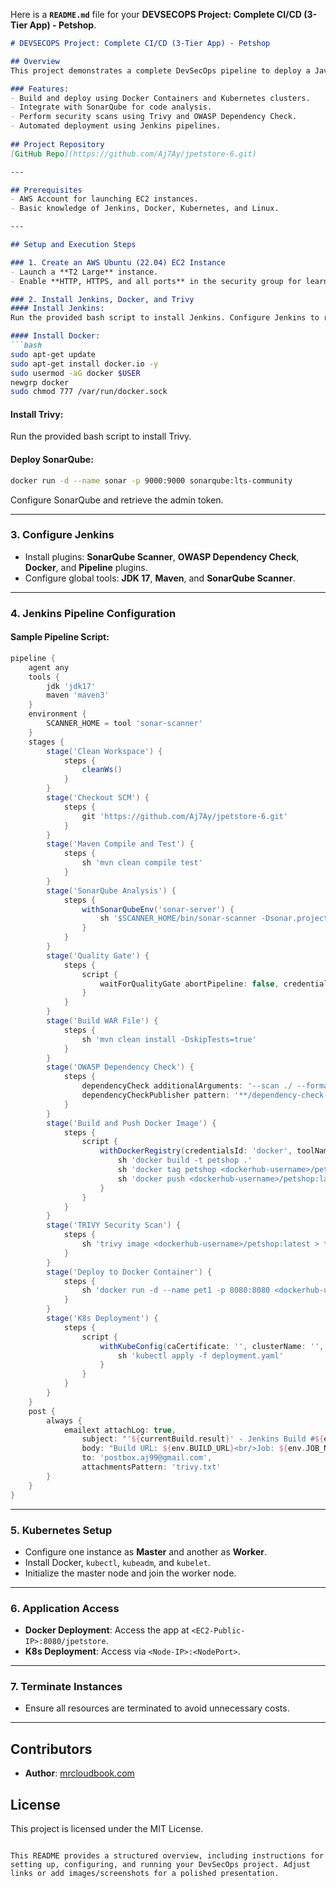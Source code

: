 Here is a **`README.md`** file for your **DEVSECOPS Project: Complete CI/CD (3-Tier App) - Petshop**. 

```markdown
# DEVSECOPS Project: Complete CI/CD (3-Tier App) - Petshop

## Overview
This project demonstrates a complete DevSecOps pipeline to deploy a Java-based **Petshop Application**, a common use case in organizations. The application is deployed using **Docker** and **Kubernetes (K8S)**, leveraging **Jenkins** as a CI/CD tool. This guide includes security integrations like SonarQube, OWASP Dependency Check, and Trivy for static and dynamic security scans.

### Features:
- Build and deploy using Docker Containers and Kubernetes clusters.
- Integrate with SonarQube for code analysis.
- Perform security scans using Trivy and OWASP Dependency Check.
- Automated deployment using Jenkins pipelines.
  
## Project Repository
[GitHub Repo](https://github.com/Aj7Ay/jpetstore-6.git)

---

## Prerequisites
- AWS Account for launching EC2 instances.
- Basic knowledge of Jenkins, Docker, Kubernetes, and Linux.

---

## Setup and Execution Steps

### 1. Create an AWS Ubuntu (22.04) EC2 Instance
- Launch a **T2 Large** instance.
- Enable **HTTP, HTTPS, and all ports** in the security group for learning purposes.

### 2. Install Jenkins, Docker, and Trivy
#### Install Jenkins:
Run the provided bash script to install Jenkins. Configure Jenkins to run on port **8090**.

#### Install Docker:
```bash
sudo apt-get update
sudo apt-get install docker.io -y
sudo usermod -aG docker $USER
newgrp docker
sudo chmod 777 /var/run/docker.sock
```

#### Install Trivy:
Run the provided bash script to install Trivy.

#### Deploy SonarQube:
```bash
docker run -d --name sonar -p 9000:9000 sonarqube:lts-community
```
Configure SonarQube and retrieve the admin token.

---

### 3. Configure Jenkins
- Install plugins: **SonarQube Scanner**, **OWASP Dependency Check**, **Docker**, and **Pipeline** plugins.
- Configure global tools: **JDK 17**, **Maven**, and **SonarQube Scanner**.

---

### 4. Jenkins Pipeline Configuration
#### Sample Pipeline Script:
```groovy
pipeline {
    agent any
    tools {
        jdk 'jdk17'
        maven 'maven3'
    }
    environment {
        SCANNER_HOME = tool 'sonar-scanner'
    }
    stages {
        stage('Clean Workspace') {
            steps {
                cleanWs()
            }
        }
        stage('Checkout SCM') {
            steps {
                git 'https://github.com/Aj7Ay/jpetstore-6.git'
            }
        }
        stage('Maven Compile and Test') {
            steps {
                sh 'mvn clean compile test'
            }
        }
        stage('SonarQube Analysis') {
            steps {
                withSonarQubeEnv('sonar-server') {
                    sh '$SCANNER_HOME/bin/sonar-scanner -Dsonar.projectName=Petshop -Dsonar.java.binaries=. -Dsonar.projectKey=Petshop'
                }
            }
        }
        stage('Quality Gate') {
            steps {
                script {
                    waitForQualityGate abortPipeline: false, credentialsId: 'Sonar-token'
                }
            }
        }
        stage('Build WAR File') {
            steps {
                sh 'mvn clean install -DskipTests=true'
            }
        }
        stage('OWASP Dependency Check') {
            steps {
                dependencyCheck additionalArguments: '--scan ./ --format XML', odcInstallation: 'DP-Check'
                dependencyCheckPublisher pattern: '**/dependency-check-report.xml'
            }
        }
        stage('Build and Push Docker Image') {
            steps {
                script {
                    withDockerRegistry(credentialsId: 'docker', toolName: 'docker') {
                        sh 'docker build -t petshop .'
                        sh 'docker tag petshop <dockerhub-username>/petshop:latest'
                        sh 'docker push <dockerhub-username>/petshop:latest'
                    }
                }
            }
        }
        stage('TRIVY Security Scan') {
            steps {
                sh 'trivy image <dockerhub-username>/petshop:latest > trivy.txt'
            }
        }
        stage('Deploy to Docker Container') {
            steps {
                sh 'docker run -d --name pet1 -p 8080:8080 <dockerhub-username>/petshop:latest'
            }
        }
        stage('K8s Deployment') {
            steps {
                script {
                    withKubeConfig(caCertificate: '', clusterName: '', contextName: '', credentialsId: 'k8s', namespace: '', restrictKubeConfigAccess: false, serverUrl: '') {
                        sh 'kubectl apply -f deployment.yaml'
                    }
                }
            }
        }
    }
    post {
        always {
            emailext attachLog: true,
                subject: "'${currentBuild.result}' - Jenkins Build #${env.BUILD_NUMBER}",
                body: "Build URL: ${env.BUILD_URL}<br/>Job: ${env.JOB_NAME}<br/>",
                to: 'postbox.aj99@gmail.com',
                attachmentsPattern: 'trivy.txt'
        }
    }
}
```

---

### 5. Kubernetes Setup
- Configure one instance as **Master** and another as **Worker**.
- Install Docker, `kubectl`, `kubeadm`, and `kubelet`.
- Initialize the master node and join the worker node.

---

### 6. Application Access
- **Docker Deployment**: Access the app at `<EC2-Public-IP>:8080/jpetstore`.
- **K8s Deployment**: Access via `<Node-IP>:<NodePort>`.

---

### 7. Terminate Instances
- Ensure all resources are terminated to avoid unnecessary costs.

---

## Contributors
- **Author**: [mrcloudbook.com](https://mrcloudbook.com)

## License
This project is licensed under the MIT License.
```

This README provides a structured overview, including instructions for setting up, configuring, and running your DevSecOps project. Adjust links or add images/screenshots for a polished presentation.
